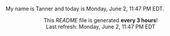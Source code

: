 My name is Tanner and today is Monday, June 2, 11:47 PM EDT.

<p align="center">This <i>README</i> file is generated <b>every 3 hours</b>!</br>Last refresh: Monday, June 2, 11:47 PM EDT<br /></p>
